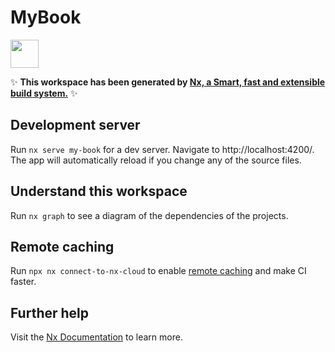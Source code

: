 # MyBook

<a alt="Nx logo" href="https://nx.dev" target="_blank" rel="noreferrer">
    <img
        src="https://raw.githubusercontent.com/nrwl/nx/master/images/nx-logo.png"
        width="45">
</a>

✨ **This workspace has been generated by [Nx, a Smart, fast and extensible build system.](https://nx.dev)** ✨

## Development server

Run `nx serve my-book` for a dev server. Navigate to http://localhost:4200/. The app will automatically reload if you change any of the source files.

## Understand this workspace

Run `nx graph` to see a diagram of the dependencies of the projects.

## Remote caching

Run `npx nx connect-to-nx-cloud` to enable [remote caching](https://nx.app) and make CI faster.

## Further help

Visit the [Nx Documentation](https://nx.dev) to learn more.

